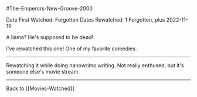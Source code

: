 #The-Emperors-New-Groove-2000

Date First Watched:  Forgotten
Dates Rewatched:  1 Forgotten, plus 2022-11-19

A llama?  He's supposed to be dead!

I've rewatched this one!  One of my favorite comedies.

---
Rewatching it while doing nanowrimo writing.  Not really enthused, but it's someone else's movie stream.

---
Back to [[Movies-Watched]]